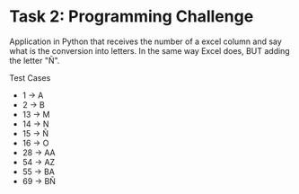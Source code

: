 # Task 2: Programming Challenge

Application in Python that receives the number of a excel column and say what is the conversion into letters. In the same way Excel does, BUT adding the letter "Ñ".

Test Cases

- 1 -> A
- 2 -> B
- 13 -> M
- 14 -> N
- 15 -> Ñ
- 16 -> O
- 28 -> AA
- 54 -> AZ
- 55 -> BA
- 69 -> BÑ
